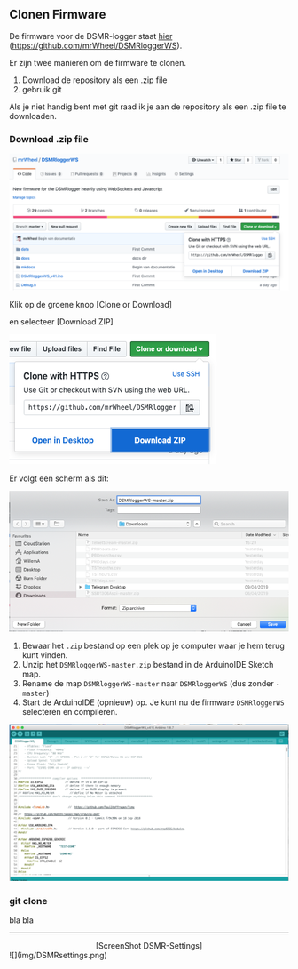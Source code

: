 ## Clonen Firmware
De firmware voor de DSMR-logger staat [hier](https://github.com/mrWheel/DSMRloggerWS)
(https://github.com/mrWheel/DSMRloggerWS).

Er zijn twee manieren om de firmware te clonen.

1. Download de repository als een .zip file
2. gebruik git

Als je niet handig bent met git raad ik je aan de repository als een .zip file te downloaden.

### Download .zip file

![](img/GIT_Clone1.png)

Klik op de groene knop [Clone or Download]

en selecteer [Download ZIP]

![](img/GIT_Clone2.png)

Er volgt een scherm als dit:

![](img/GIT_SaveZIP.png)

1. Bewaar het `.zip` bestand op een plek op je computer waar je hem terug kunt vinden.
2. Unzip het `DSMRloggerWS-master.zip` bestand in de ArduinoIDE Sketch map.
3. Rename de map `DSMRloggerWS-master` naar `DSMRloggerWS` (dus zonder `-master`)
4. Start de ArduinoIDE (opnieuw) op. Je kunt nu de firmware `DSMRloggerWS` selecteren
en compileren.

![](img/IDE_DSMRlogger.png)

### git clone
bla bla

----
<center>[ScreenShot DSMR-Settings]</center>
![](img/DSMRsettings.png)
